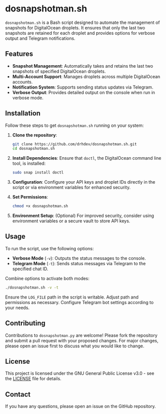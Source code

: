 # dosnapshotman.sh

`dosnapshotman.sh` is a Bash script designed to automate the management of snapshots for DigitalOcean droplets. It ensures that only the last two snapshots are retained for each droplet and provides options for verbose output and Telegram notifications.

## Features

- **Snapshot Management**: Automatically takes and retains the last two snapshots of specified DigitalOcean droplets.
- **Multi-Account Support**: Manages droplets across multiple DigitalOcean accounts.
- **Notification System**: Supports sending status updates via Telegram.
- **Verbose Output**: Provides detailed output on the console when run in verbose mode.

## Installation

Follow these steps to get `dosnapshotman.sh` running on your system:

1. **Clone the repository**:
   ```bash
   git clone https://github.com/drhdev/dosnapshotman.sh.git
   cd dosnapshotman.sh
   ```

2. **Install Dependencies**:
   Ensure that `doctl`, the DigitalOcean command line tool, is installed:
   ```bash
   sudo snap install doctl
   ```

3. **Configuration**:
   Configure your API keys and droplet IDs directly in the script or via environment variables for enhanced security.

4. **Set Permissions**:
   ```bash
   chmod +x dosnapshotman.sh
   ```

5. **Environment Setup**:
   (Optional) For improved security, consider using environment variables or a secure vault to store API keys.

## Usage

To run the script, use the following options:

- **Verbose Mode** (`-v`): Outputs the status messages to the console.
- **Telegram Mode** (`-t`): Sends status messages via Telegram to the specified chat ID.

Combine options to activate both modes:
```bash
./dosnapshotman.sh -v -t
```

Ensure the `LOG_FILE` path in the script is writable. Adjust path and permissions as necessary. Configure Telegram bot settings according to your needs.

## Contributing

Contributions to `dosnapshotman.py` are welcome! Please fork the repository and submit a pull request with your proposed changes. For major changes, please open an issue first to discuss what you would like to change.

## License

This project is licensed under the GNU General Public License v3.0 - see the [LICENSE](LICENSE) file for details.

## Contact

If you have any questions, please open an issue on the GitHub repository.

